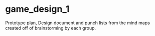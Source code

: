# game_design_1
Prototype plan, Design document and punch lists from the mind maps created off of brainstorming by each group.
